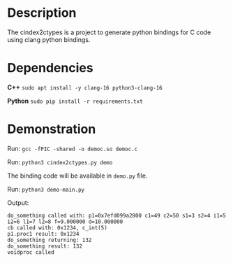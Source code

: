 # Description

The cindex2ctypes is a project to generate python bindings for C code using clang python bindings. 

# Dependencies

**C++**
`sudo apt install -y clang-16 python3-clang-16`

**Python**
`sudo pip install -r requirements.txt`

# Demonstration

Run: `gcc -fPIC -shared -o democ.so democ.c`

Run: `python3 cindex2ctypes.py demo`

The binding code will be available in `demo.py` file.

Run: `python3 demo-main.py`

Output:
```
do_something called with: p1=0x7efd099a2800 c1=49 c2=50 s1=3 s2=4 i1=5 i2=6 l1=7 l2=8 f=9.000000 d=10.000000
cb called with: 0x1234, c_int(5)
p1.proc1 result: 0x1234
do_something returning: 132
do_something result: 132
voidproc called
```
